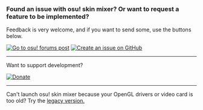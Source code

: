

### Found an issue with osu! skin mixer? Or want to request a feature to be implemented?

Feedback is very welcome, and if you want to send some, use the buttons below.

[![Go to osu! forums post](https://img.shields.io/badge/osu!%20forums-FF66AA?style=for-the-badge&logo=osu&logoColor=f3f3f3)](https://osu.ppy.sh/community/forums/topics/1458320?n=1)
[![Create an issue on GitHub](https://img.shields.io/badge/Create_issue_on_GitHub-434343?style=for-the-badge&logo=github)](https://github.com/rednir/OsuSkinMixer/issues/new/choose)

---

Want to support development?

[![Donate](https://img.shields.io/badge/Donate-4CAF50?style=for-the-badge)](https://github.com/rednir/rednir/blob/master/DONATE.md)

---

Can't launch osu! skin mixer because your OpenGL drivers or video card is too old? Try the [legacy version.](https://github.com/rednir/OsuSkinMixer/releases/tag/v1.8.4)

